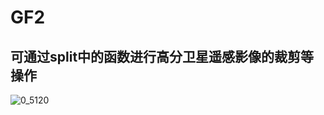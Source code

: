 # GF2
## 可通过split中的函数进行高分卫星遥感影像的裁剪等操作
![0_5120](https://github.com/fashionfu/GF2-split/assets/145452598/9f89b954-202a-410b-b013-abb4db3923e0)
